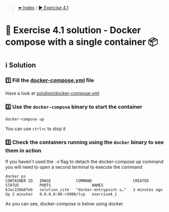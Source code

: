 > [⬅️ Index](../README.md) / [▶️ Exercise 4.1](exercise4_1.md)
# 🧩 Exercise 4.1 solution - Docker compose with a single container 📦

## ℹ️ Solution

### 1️⃣ Fill the [docker-compose.yml](files/docker-compose.yml) file

Have a look at [solution/docker-compose.yml](solution/docker-compose.yml)

### 2️⃣ Use the `docker-compose` binary to start the container

```shell
docker-compose up
```

You can use `ctrl+c` to stop it

### 3️⃣ Check the containers running using the `docker` binary to see them in action

If you haven't used the `-d` flag to detach the docker-compose up command you will need to open a second terminal to 
execute the command

```shell
docker ps
CONTAINER ID   IMAGE           COMMAND                  CREATED          STATUS         PORTS                  NAMES
63ac226b6feb   solution_site   "docker-entrypoint.s…"   3 minutes ago    Up 2 minutes   0.0.0.0:80->5000/tcp   exercise4_1
```

As you can see, docker-compose is below using docker
